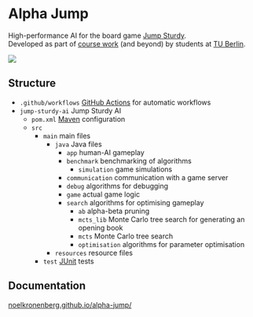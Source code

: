 # Alpha Jump

High-performance AI for the board game [Jump Sturdy](https://www.mindsports.nl/index.php/the-pit/576-jumpsturdy).  
Developed as part of [course work](https://moseskonto.tu-berlin.de/moses/modultransfersystem/bolognamodule/beschreibung/anzeigen.html?number=40658&version=5&sprache=1) (and beyond) by students at [TU Berlin](https://www.tu.berlin/en).

![](https://github.com/noelkronenberg/projekt-ki/actions/workflows/junit.yml/badge.svg)

## Structure

- ```.github/workflows``` [GitHub Actions](https://docs.github.com/en/actions) for automatic workflows
- ```jump-sturdy-ai``` Jump Sturdy AI
  - ```pom.xml``` [Maven](https://www.jetbrains.com/help/idea/maven-support.html) configuration
  - ```src``` 
    - ```main``` main files
      - ```java``` Java files
        - ```app``` human-AI gameplay
        - ```benchmark``` benchmarking of algorithms
          - ```simulation``` game simulations
        - ```communication``` communication with a game server
        - ```debug``` algorithms for debugging
        - ```game``` actual game logic
        - ```search``` algorithms for optimising gameplay
          - ```ab``` alpha-beta pruning
          - ```mcts_lib``` Monte Carlo tree search for generating an opening book
          - ```mcts``` Monte Carlo tree search
          - ```optimisation``` algorithms for parameter optimisation
      - ```resources``` resource files
    - ```test``` [JUnit](https://www.jetbrains.com/help/idea/junit.html) tests
   
## Documentation

[noelkronenberg.github.io/alpha-jump/](https://noelkronenberg.github.io/alpha-jump/)

